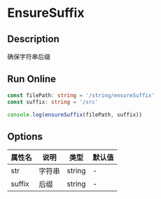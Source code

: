 # EnsureSuffix

## Description
确保字符串后缀

## Run Online

<RunCode :language="ts" :dependency="`
function ensureSuffix(str: string, suffix: string): string {
  if (!str.endsWith(suffix))
    return str + suffix
  return str
}`">

```ts
const filePath: string = '/string/ensureSuffix'
const suffix: string = '/src'

console.log(ensureSuffix(filePath, suffix))
```

</RunCode>

## Options

<div class="utils-table">

| 属性名 | 说明 | 类型 | 默认值 |
| --- | --- | --- | --- |
| str | 字符串 | string | - |
| suffix | 后缀 | string | - |

</div>
